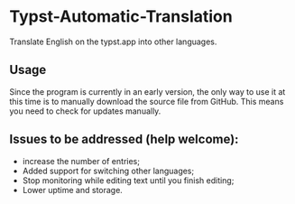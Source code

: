 # Typst-Automatic-Translation
Translate English on the typst.app into other languages.

## Usage
Since the program is currently in an early version, the only way to use it at this time is to manually download the source file from GitHub. This means you need to check for updates manually.

## Issues to be addressed (help welcome):
- increase the number of entries;
- Added support for switching other languages;
- Stop monitoring while editing text until you finish editing;
- Lower uptime and storage.
